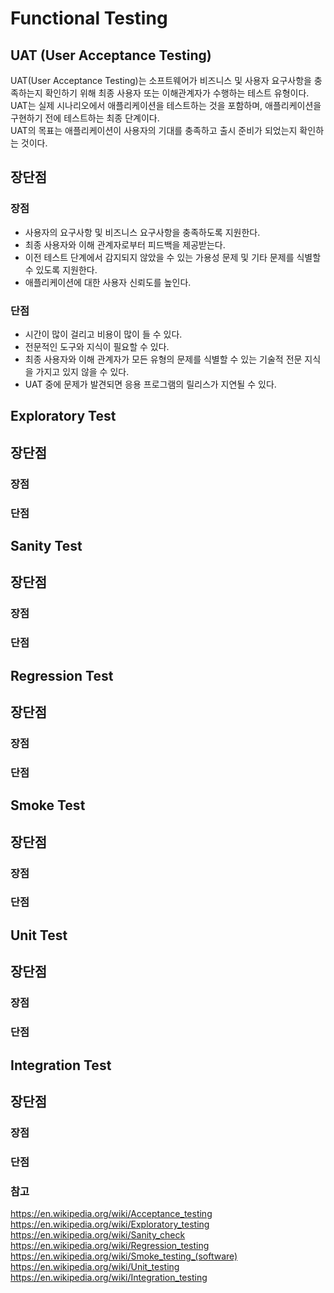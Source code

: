 # Functional Testing

## UAT (User Acceptance Testing)
UAT(User Acceptance Testing)는 소프트웨어가 비즈니스 및 사용자 요구사항을 충족하는지 확인하기 위해 최종 사용자 또는 이해관계자가 수행하는 테스트 유형이다.   
UAT는 실제 시나리오에서 애플리케이션을 테스트하는 것을 포함하며, 애플리케이션을 구현하기 전에 테스트하는 최종 단계이다.    
UAT의 목표는 애플리케이션이 사용자의 기대를 충족하고 출시 준비가 되었는지 확인하는 것이다.

## 장단점
### 장점
* 사용자의 요구사항 및 비즈니스 요구사항을 충족하도록 지원한다.
* 최종 사용자와 이해 관계자로부터 피드백을 제공받는다.
* 이전 테스트 단계에서 감지되지 않았을 수 있는 가용성 문제 및 기타 문제를 식별할 수 있도록 지원한다.
* 애플리케이션에 대한 사용자 신뢰도를 높인다.

### 단점
* 시간이 많이 걸리고 비용이 많이 들 수 있다.
* 전문적인 도구와 지식이 필요할 수 있다.
* 최종 사용자와 이해 관계자가 모든 유형의 문제를 식별할 수 있는 기술적 전문 지식을 가지고 있지 않을 수 있다.
* UAT 중에 문제가 발견되면 응용 프로그램의 릴리스가 지연될 수 있다.

## Exploratory Test

## 장단점
### 장점
### 단점

## Sanity Test

## 장단점
### 장점
### 단점

## Regression Test

## 장단점
### 장점
### 단점

## Smoke Test

## 장단점
### 장점
### 단점

## Unit Test

## 장단점
### 장점
### 단점

## Integration Test

## 장단점
### 장점
### 단점

### 참고
https://en.wikipedia.org/wiki/Acceptance_testing   
https://en.wikipedia.org/wiki/Exploratory_testing   
https://en.wikipedia.org/wiki/Sanity_check   
https://en.wikipedia.org/wiki/Regression_testing   
https://en.wikipedia.org/wiki/Smoke_testing_(software)    
https://en.wikipedia.org/wiki/Unit_testing    
https://en.wikipedia.org/wiki/Integration_testing    

